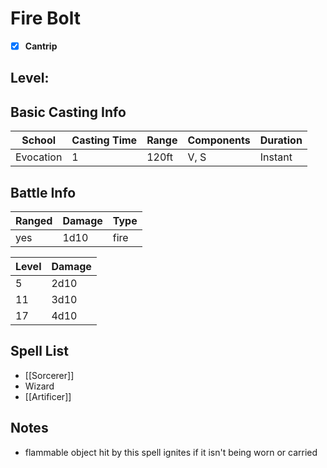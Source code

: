 # Fire Bolt

- [x] **Cantrip**
## Level: 
## Basic Casting Info
| School    | Casting Time | Range | Components | Duration |
| --------- | ------------ | ----- | ---------- | -------- |
| Evocation | 1            | 120ft | V, S       | Instant  |
## Battle Info
| Ranged | Damage | Type |
| ------ | ------ | ---- |
| yes    | 1d10   | fire |

| Level | Damage |
| ----- | ------ |
| 5     | 2d10   |
| 11    | 3d10   |
| 17    | 4d10   |
## Spell List
- [[Sorcerer]]
- Wizard
- [[Artificer]]
## Notes
- flammable object hit by this spell ignites if it isn't being worn or carried